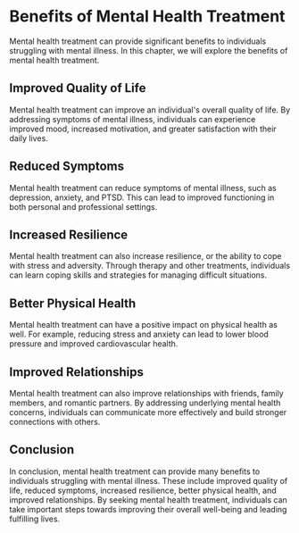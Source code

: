 Benefits of Mental Health Treatment
=====================================================================================

Mental health treatment can provide significant benefits to individuals struggling with mental illness. In this chapter, we will explore the benefits of mental health treatment.

Improved Quality of Life
------------------------

Mental health treatment can improve an individual's overall quality of life. By addressing symptoms of mental illness, individuals can experience improved mood, increased motivation, and greater satisfaction with their daily lives.

Reduced Symptoms
----------------

Mental health treatment can reduce symptoms of mental illness, such as depression, anxiety, and PTSD. This can lead to improved functioning in both personal and professional settings.

Increased Resilience
--------------------

Mental health treatment can also increase resilience, or the ability to cope with stress and adversity. Through therapy and other treatments, individuals can learn coping skills and strategies for managing difficult situations.

Better Physical Health
----------------------

Mental health treatment can have a positive impact on physical health as well. For example, reducing stress and anxiety can lead to lower blood pressure and improved cardiovascular health.

Improved Relationships
----------------------

Mental health treatment can also improve relationships with friends, family members, and romantic partners. By addressing underlying mental health concerns, individuals can communicate more effectively and build stronger connections with others.

Conclusion
----------

In conclusion, mental health treatment can provide many benefits to individuals struggling with mental illness. These include improved quality of life, reduced symptoms, increased resilience, better physical health, and improved relationships. By seeking mental health treatment, individuals can take important steps towards improving their overall well-being and leading fulfilling lives.
